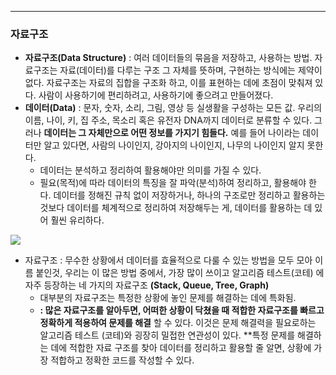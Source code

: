 
---

### 자료구조

- **자료구조(Data Structure)** : 여러 데이터들의 묶음을 저장하고, 사용하는 방법. 자료구조는 자료(데이터)를 다루는 구조 그 자체를 뜻하며, 구현하는 방식에는 제약이 없다. 자료구조는 자료의 집합을 구조화 하고, 이를 표현하는 데에 초점이 맞춰져 있다. 사람이 사용하기에 편리하려고, 사용하기에 좋으려고 만들어졌다. 
- **데이터(Data)** : 문자, 숫자, 소리, 그림, 영상 등 실생활을 구성하는 모든 값. 우리의 이름, 나이, 키, 집 주소, 목소리 혹은 유전자 DNA까지 데이터로 분류할 수 있다. 그러나 **데이터는 그 자체만으로 어떤 정보를 가지기 힘들다.** 예를 들어 나이라는 데이터만 알고 있다면, 사람의 나이인지, 강아지의 나이인지, 나무의 나이인지 알지 못한다. 
	- 데이터는 분석하고 정리하여 활용해야만 의미를 가질 수 있다.
	- 필요(목적)에 따라 데이터의 특징을 잘 파악(분석)하여 정리하고, 활용해야 한다. 데이터를 정해진 규칙 없이 저장하거나, 하나의 구조로만 정리하고 활용하는 것보다 데이터를 체계적으로 정리하여 저장해두는 게, 데이터를 활용하는 데 있어 훨씬 유리하다.


![](https://i.imgur.com/xmjEeQ9.png)

- 자료구조 : 무수한 상황에서 데이터를 효율적으로 다룰 수 있는 방법을 모두 모아 이름 붙인것, 우리는 이 많은 방법 중에서, 가장 많이 쓰이고 알고리즘 테스트(코테) 에 자주 등장하는 네 가지의 자료구조 **(Stack, Queue, Tree, Graph)** 
	- 대부분의 자료구조는 특정한 상황에 놓인 문제를 해결하는 데에 특화됨. 
	- **: 많은 자료구조를 알아두면, 어떠한 상황이 닥쳤을 때 적합한 자료구조를 빠르고 정확하게 적용하여 문제를 해결** 할 수 있다. 이것은 문제 해결력을 필요로하는 알고리즘 테스트 (코테)와 굉장히 밀접한 연관성이 있다. **특정 문제를 해결하는 데에 적합한 자료 구조를 찾아 데이터를 정리하고 활용할 줄 알면, 상황에 가장 적합하고 정확한 코드를 작성할 수 있다. 

